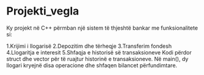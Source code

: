 # Projekti_vegla
Ky projekt në C++ përmban një sistem të thjeshtë bankar me funksionalitete si:

1.Krijimi i llogarisë
2.Depozitim dhe tërheqje
3.Transferim fondesh
4.Llogaritja e interesit
5.Shfaqja e historisë së transaksioneve
Kodi përdor struct dhe vector për të ruajtur historinë e transaksioneve. Në main(), dy llogari kryejnë disa operacione dhe shfaqen bilancet përfundimtare.
